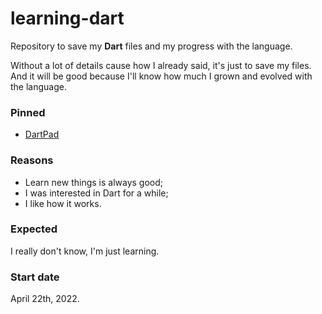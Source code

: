 # learning-dart
<!-- Descript this repository, detail what you're learning. -->
Repository to save my **Dart** files and my progress with the language.

Without a lot of details cause how I already said, it's just to save my files. And it will be good because I'll know how much I grown and evolved with the language.

### Pinned
- [DartPad](https://dartpad.dev/)

### Reasons
<!-- Why did you started to learn this? -->
- Learn new things is always good;
- I was interested in Dart for a while;
- I like how it works.

### Expected
<!-- What do you expect from learning this? -->
I really don't know, I'm just learning.

### Start date
<!-- When you started to learn? (date)-->
April 22th, 2022.

<!-- ### Finish date -->
<!-- If you dropped from learn the language, when? (date) -->
